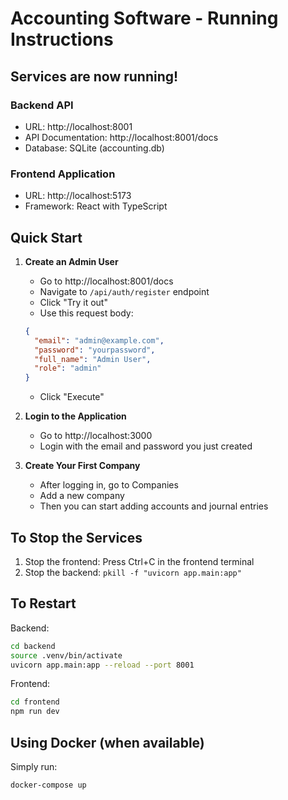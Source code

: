 # Accounting Software - Running Instructions

## Services are now running!

### Backend API
- URL: http://localhost:8001
- API Documentation: http://localhost:8001/docs
- Database: SQLite (accounting.db)

### Frontend Application
- URL: http://localhost:5173
- Framework: React with TypeScript

## Quick Start

1. **Create an Admin User**
   - Go to http://localhost:8001/docs
   - Navigate to `/api/auth/register` endpoint
   - Click "Try it out"
   - Use this request body:
   ```json
   {
     "email": "admin@example.com",
     "password": "yourpassword",
     "full_name": "Admin User",
     "role": "admin"
   }
   ```
   - Click "Execute"

2. **Login to the Application**
   - Go to http://localhost:3000
   - Login with the email and password you just created

3. **Create Your First Company**
   - After logging in, go to Companies
   - Add a new company
   - Then you can start adding accounts and journal entries

## To Stop the Services

1. Stop the frontend: Press Ctrl+C in the frontend terminal
2. Stop the backend: `pkill -f "uvicorn app.main:app"`

## To Restart

Backend:
```bash
cd backend
source .venv/bin/activate
uvicorn app.main:app --reload --port 8001
```

Frontend:
```bash
cd frontend
npm run dev
```

## Using Docker (when available)

Simply run:
```bash
docker-compose up
```